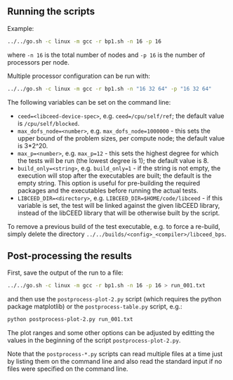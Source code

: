## Running the scripts

Example:
```sh
../../go.sh -c linux -m gcc -r bp1.sh -n 16 -p 16
```
where `-n 16` is the total number of nodes and `-p 16` is the number of
processors per node.

Multiple processor configuration can be run with:
```sh
../../go.sh -c linux -m gcc -r bp1.sh -n "16 32 64" -p "16 32 64"
```

The following variables can be set on the command line:
* `ceed=<libceed-device-spec>`, e.g. `ceed=/cpu/self/ref`; the default value is
  `/cpu/self/blocked`.
* `max_dofs_node=<number>`, e.g. `max_dofs_node=1000000` - this sets the upper
  bound of the problem sizes, per compute node; the default value is 3*2^20.
* `max_p=<number>`, e.g. `max_p=12` - this sets the highest degree for which the
  tests will be run (the lowest degree is 1); the default value is 8.
* `build_only=<string>`, e.g. `build_only=1` - if the string is not empty, the
  execution will stop after the executables are built; the default is the empty
  string. This option is useful for pre-building the required packages and the
  executables before running the actual tests.
* `LIBCEED_DIR=<directory>`, e.g. `LIBCEED_DIR=$HOME/code/libceed` - if this
  variable is set, the test will be linked against the given libCEED library,
  instead of the libCEED library that will be otherwise built by the script.

To remove a previous build of the test executable, e.g. to force a re-build,
simply delete the directory `../../builds/<config>_<compiler>/libceed_bps`.

## Post-processing the results

First, save the output of the run to a file:
```sh
../../go.sh -c linux -m gcc -r bp1.sh -n 16 -p 16 > run_001.txt
```
and then use the `postprocess-plot-2.py` script (which requires the python
package matplotlib) or the `postprocess-table.py` script, e.g.:
```sh
python postprocess-plot-2.py run_001.txt
```
The plot ranges and some other options can be adjusted by editting the values
in the beginning of the script `postprocess-plot-2.py`.

Note that the `postprocess-*.py` scripts can read multiple files at a time just
by listing them on the command line and also read the standard input if no files
were specified on the command line.
